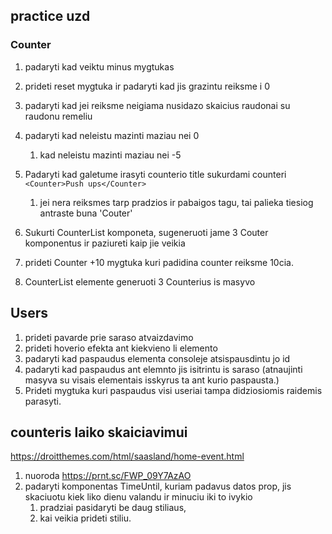 ## practice uzd

### Counter

1. padaryti kad veiktu minus mygtukas
2. prideti reset mygtuka ir padaryti kad jis grazintu reiksme i 0
3. padaryti kad jei reiksme neigiama nusidazo skaicius raudonai su raudonu remeliu
4. padaryti kad neleistu mazinti maziau nei 0
   1. kad neleistu mazinti maziau nei -5
5. Padaryti kad galetume irasyti counterio title sukurdami counteri `<Counter>Push ups</Counter>`
   1. jei nera reiksmes tarp pradzios ir pabaigos tagu, tai palieka tiesiog antraste buna 'Couter'
6. Sukurti CounterList komponeta, sugeneruoti jame 3 Couter komponentus ir paziureti kaip jie veikia
7. prideti Counter +10 mygtuka kuri padidina counter reiksme 10cia.

8. CounterList elemente generuoti 3 Counterius is masyvo

## Users

1. prideti pavarde prie saraso atvaizdavimo
2. prideti hoverio efekta ant kiekvieno li elemento
3. padaryti kad paspaudus elementa consoleje atsispausdintu jo id
4. padaryti kad paspaudus ant elemnto jis isitrintu is saraso (atnaujinti masyva su visais elementais isskyrus ta ant kurio paspausta.)
5. Prideti mygtuka kuri paspaudus visi useriai tampa didziosiomis raidemis parasyti.

## counteris laiko skaiciavimui

https://droitthemes.com/html/saasland/home-event.html

1. nuoroda https://prnt.sc/FWP_09Y7AzAO
2. padaryti komponentas TimeUntil, kuriam padavus datos prop, jis skaciuotu kiek liko dienu valandu ir minuciu iki to ivykio
   1. pradziai pasidaryti be daug stiliaus, 
   2. kai veikia prideti stiliu.
